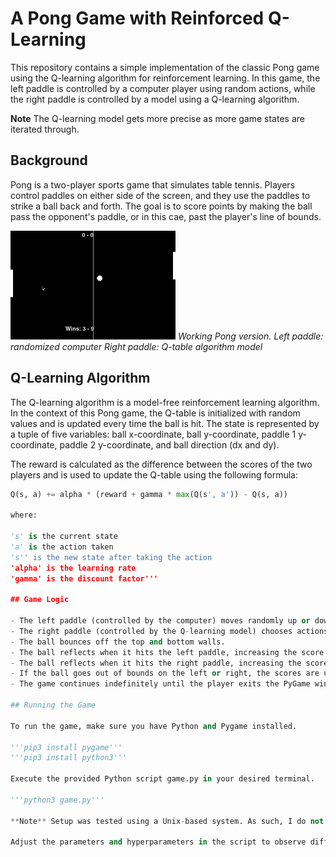 # A Pong Game with Reinforced Q-Learning

This repository contains a simple implementation of the classic Pong game using the Q-learning algorithm for reinforcement learning. In this game, the left paddle is controlled by a computer player using random actions, while the right paddle is controlled by a model using a Q-learning algorithm.

**Note** The Q-learning model gets more precise as more game states are iterated through.

## Background

Pong is a two-player sports game that simulates table tennis. Players control paddles on either side of the screen, and they use the paddles to strike a ball back and forth. The goal is to score points by making the ball pass the opponent's paddle, or in this cae, past the player's line of bounds.

![Working Pong version](https://github.com/pmoraless/pong-reinforced/blob/29fa1631bae724e1b1ebee99d924c88e0eda0179/docs/pong.gif)
*Working Pong version. Left paddle: randomized computer Right paddle: Q-table algorithm model*

## Q-Learning Algorithm

The Q-learning algorithm is a model-free reinforcement learning algorithm. In the context of this Pong game, the Q-table is initialized with random values and is updated every time the ball is hit. The state is represented by a tuple of five variables: ball x-coordinate, ball y-coordinate, paddle 1 y-coordinate, paddle 2 y-coordinate, and ball direction (dx and dy).

The reward is calculated as the difference between the scores of the two players and is used to update the Q-table using the following formula:

```python
Q(s, a) += alpha * (reward + gamma * max(Q(s', a')) - Q(s, a))

where:

's' is the current state
'a' is the action taken
's'' is the new state after taking the action
'alpha' is the learning rate
'gamma' is the discount factor'''

## Game Logic

- The left paddle (controlled by the computer) moves randomly up or down.
- The right paddle (controlled by the Q-learning model) chooses actions based on the Q-values.
- The ball bounces off the top and bottom walls.
- The ball reflects when it hits the left paddle, increasing the score for the left player.
- The ball reflects when it hits the right paddle, increasing the score for the right player.
- If the ball goes out of bounds on the left or right, the scores are updated, and a new round begins, as indicated via the score on the upper display.
- The game continues indefinitely until the player exits the PyGame window.

## Running the Game

To run the game, make sure you have Python and Pygame installed. 

'''pip3 install pygame'''
'''pip3 install python3'''
 
Execute the provided Python script game.py in your desired terminal. 

'''python3 game.py'''

**Note** Setup was tested using a Unix-based system. As such, I do not guarantee it working on another based system. 

Adjust the parameters and hyperparameters in the script to observe different behaviors of the Q-learning model.